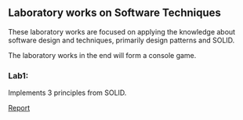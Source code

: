 ## Laboratory works on Software Techniques

These laboratory works are focused on applying the knowledge about software design and techniques, primarily design patterns and SOLID.

The laboratory works in the end will form a console game.

### Lab1:

Implements 3 principles from SOLID.

[Report](Reports/REPORT1.md)
 
